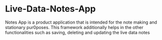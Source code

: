 # Live-Data-Notes-App
Notes App is a product application that is intended for the note making and stationary pur0poses. This framework additionally helps in the other functionalities such as saving, deleting and updating the live data notes

